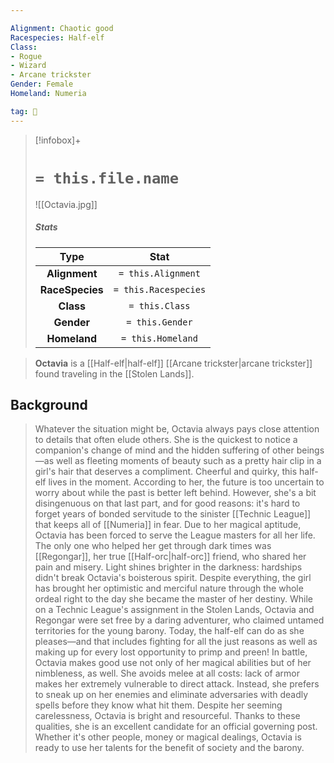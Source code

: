```yaml
---

Alignment: Chaotic good
Racespecies: Half-elf
Class:
- Rogue
- Wizard
- Arcane trickster
Gender: Female
Homeland: Numeria

tag: 👤️
---
```


> [!infobox]+
> #  `= this.file.name`
> ![[Octavia.jpg]]
> ##### Stats
> Type | Stat |
> :---: |:---:|
> **Alignment** | `= this.Alignment` |
> **RaceSpecies** | `= this.Racespecies` |
> **Class** | `= this.Class` |
> **Gender** | `= this.Gender` |
> **Homeland** | `= this.Homeland` |



> **Octavia** is a [[Half-elf|half-elf]] [[Arcane trickster|arcane trickster]] found traveling in the [[Stolen Lands]].


## Background

> Whatever the situation might be, Octavia always pays close attention to details that often elude others. She is the quickest to notice a companion's change of mind and the hidden suffering of other beings—as well as fleeting moments of beauty such as a pretty hair clip in a girl's hair that deserves a compliment. Cheerful and quirky, this half-elf lives in the moment. According to her, the future is too uncertain to worry about while the past is better left behind. However, she's a bit disingenuous on that last part, and for good reasons: it's hard to forget years of bonded servitude to the sinister [[Technic League]] that keeps all of [[Numeria]] in fear. Due to her magical aptitude, Octavia has been forced to serve the League masters for all her life. The only one who helped her get through dark times was [[Regongar]], her true [[Half-orc|half-orc]] friend, who shared her pain and misery.
> Light shines brighter in the darkness: hardships didn't break Octavia's boisterous spirit. Despite everything, the girl has brought her optimistic and merciful nature through the whole ordeal right to the day she became the master of her destiny. While on a Technic League's assignment in the Stolen Lands, Octavia and Regongar were set free by a daring adventurer, who claimed untamed territories for the young barony. Today, the half-elf can do as she pleases—and that includes fighting for all the just reasons as well as making up for every lost opportunity to primp and preen!
> In battle, Octavia makes good use not only of her magical abilities but of her nimbleness, as well. She avoids melee at all costs: lack of armor makes her extremely vulnerable to direct attack. Instead, she prefers to sneak up on her enemies and eliminate adversaries with deadly spells before they know what hit them.
> Despite her seeming carelessness, Octavia is bright and resourceful. Thanks to these qualities, she is an excellent candidate for an official governing post. Whether it's other people, money or magical dealings, Octavia is ready to use her talents for the benefit of society and the barony.








